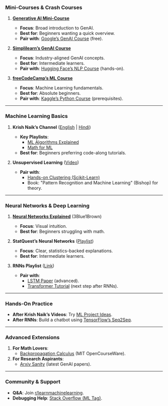 

### **Mini-Courses & Crash Courses**  
1. **[Generative AI Mini-Course](https://youtu.be/d4yCWBGFCEs?si=X4wgsHdlXcHQjjI1)**  
   - **Focus**: Broad introduction to GenAI.  
   - **Best for**: Beginners wanting a quick overview.  
   - **Pair with**: [Google’s GenAI Course](https://cloud.google.com/blog/topics/training-certifications/new-google-cloud-generative-ai-training-resources) (free).  

2. **[Simplilearn’s GenAI Course](https://youtu.be/HfRwJFk66dc?si=OLZ8tZiRikOqxdUV)**  
   - **Focus**: Industry-aligned GenAI concepts.  
   - **Best for**: Intermediate learners.  
   - **Pair with**: [Hugging Face’s NLP Course](https://huggingface.co/course/) (hands-on).  

3. **[freeCodeCamp’s ML Course](https://youtu.be/nJ25yl34Uqw?si=2aMWKpC5kL1jv37T)**  
   - **Focus**: Machine Learning fundamentals.  
   - **Best for**: Absolute beginners.  
   - **Pair with**: [Kaggle’s Python Course](https://www.kaggle.com/learn/python) (prerequisites).  

---

### **Machine Learning Basics**  
1. **Krish Naik’s Channel** ([English](https://www.youtube.com/@krishnaik06) | [Hindi](https://www.youtube.com/@krishnaikhindi))  
   - **Key Playlists**:  
     - [ML Algorithms Explained](https://youtube.com/playlist?list=PLTDARY42LDV6YHSRo669_uDDGmUEmQnDJ)  
     - [Math for ML](https://youtube.com/playlist?list=PLTDARY42LDV7WGmlzZtY-w9pemyPrKNUZ)  
   - **Best for**: Beginners preferring code-along tutorials.  

2. **Unsupervised Learning** ([Video](https://youtu.be/Aa4MACKaDC0?si=md2n5-0PYeWiM71e))  
   - **Pair with**:  
     - [Hands-on Clustering (Scikit-Learn)](https://scikit-learn.org/stable/modules/clustering.html)  
     - Book: "Pattern Recognition and Machine Learning" (Bishop) for theory.  

---

### **Neural Networks & Deep Learning**  
1. **[Neural Networks Explained](https://youtu.be/aircAruvnKk?si=Onwjxa_6yNSgyW8a)** (3Blue1Brown)  
   - **Focus**: Visual intuition.  
   - **Best for**: Beginners struggling with math.  

2. **StatQuest’s Neural Networks** ([Playlist](https://www.youtube.com/@statquest/search?query=neural%20networks))  
   - **Focus**: Clear, statistics-backed explanations.  
   - **Best for**: Intermediate learners.  

3. **RNNs Playlist** ([Link](https://youtube.com/playlist?list=PLGP2q2bIgaNzBBpxxNUf126chLsQ20dfG&si=M_9DyQZJkwthIwf4))  
   - **Pair with**:  
     - [LSTM Paper](https://arxiv.org/abs/1808.03314) (advanced).  
     - [Transformer Tutorial](https://youtu.be/U0s0f995w14) (next step after RNNs).  

---

### **Hands-On Practice**  
- **After Krish Naik’s Videos**: Try [ML Project Ideas](https://www.kaggle.com/search?q=tag%3A%22beginner%22+in%3Acompetitions).  
- **After RNNs**: Build a chatbot using [TensorFlow’s Seq2Seq](https://www.tensorflow.org/text/tutorials/nmt_with_attention).  

---

### **Advanced Extensions**  
1. **For Math Lovers**:  
   - [Backpropagation Calculus](https://youtu.be/tIeHLnjs5U8) (MIT OpenCourseWare).  
2. **For Research Aspirants**:  
   - [Arxiv Sanity](http://www.arxiv-sanity.com/) (latest GenAI papers).  

---

### **Community & Support**  
- **Q&A**: Join [r/learnmachinelearning](https://www.reddit.com/r/learnmachinelearning/).  
- **Debugging Help**: [Stack Overflow (ML Tag)](https://stackoverflow.com/questions/tagged/machine-learning).  

